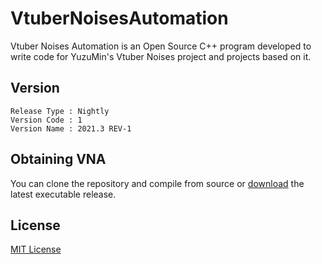 # VtuberNoisesAutomation
Vtuber Noises Automation is an Open Source C++ program developed to write code for YuzuMin's Vtuber Noises project and projects based on it.

## Version  
~~~
Release Type : Nightly
Version Code : 1
Version Name : 2021.3 REV-1
~~~

## Obtaining VNA  
You can clone the repository and compile from source or <a href="https://github.com/YuzuMin/VtuberNoisesAutomation/releases/download/1/VNA.zip">download</a> the latest executable release.

## License  
<a href="LICENSE">MIT License</a>
